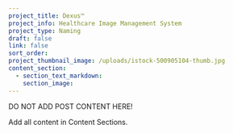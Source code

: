 ```yaml
---
project_title: Dexus™
project_info: Healthcare Image Management System
project_type: Naming
draft: false
link: false
sort_order:
project_thumbnail_image: /uploads/istock-500905104-thumb.jpg
content_section:
  - section_text_markdown:
    section_image:
---
```



DO NOT ADD POST CONTENT HERE!

Add all content in Content Sections.
